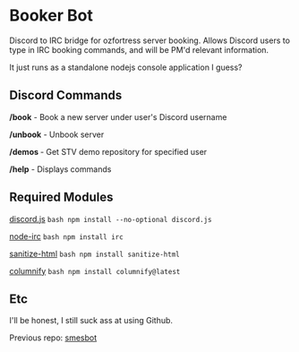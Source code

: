 ﻿# Booker Bot
Discord to IRC bridge for ozfortress server booking. Allows Discord users to type in IRC booking commands, and will be PM'd relevant information.

It just runs as a standalone nodejs console application I guess?

## Discord Commands
**/book** - Book a new server under user's Discord username

**/unbook** - Unbook server

**/demos <user>** - Get STV demo repository for specified user

**/help** - Displays commands

## Required Modules
[discord.js](https://github.com/hydrabolt/discord.js/)    ```bash npm install --no-optional discord.js```  

[node-irc](https://github.com/martynsmith/node-irc)     ```bash npm install irc```  

[sanitize-html](https://github.com/punkave/sanitize-html)     ```bash npm install sanitize-html```  

[columnify](https://github.com/timoxley/columnify)     ```bash npm install columnify@latest```  

## Etc
I'll be honest, I still suck ass at using Github.

Previous repo: [smesbot](https://github.com/bryjch/smesbot)